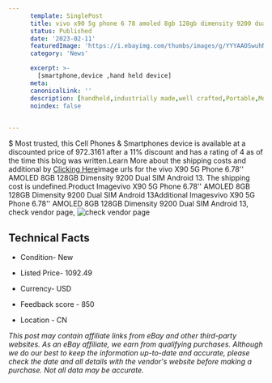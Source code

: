 ```yaml
---
      template: SinglePost
      title: vivo x90 5g phone 6 78 amoled 8gb 128gb dimensity 9200 dual sim android 13
      status: Published
      date: '2023-02-11'
      featuredImage: 'https://i.ebayimg.com/thumbs/images/g/YYYAAOSwuhNjfdWw/s-l225.jpg'
      category: 'News'

      excerpt: >-
        [smartphone,device ,hand held device]
      meta:
      canonicalLink: ''
      description: [handheld,industrially made,well crafted,Portable,Mobile,Compact,Convenient,Lightweight,Maneuverable,Man-portable,Miniature,Carriable,Hand-held,Light,Holdable,Transportable,Mobile device,Pocket-sized,On-the-go,Wireless,Cordless,Compact size,Convenient size, smartphone,device ,hand held device]
      noindex: false

        
---
```

$
    Most trusted, this Cell Phones & Smartphones device is available at a discounted price of 972.3161 after a 11% discount and has a rating of 4 as of the time this blog was written.Learn More about the shipping costs and additional by [Clicking Here](https://www.ebay.com/itm/225265030834?hash=item3472d796b2%3Ag%3AYYYAAOSwuhNjfdWw&mkevt=1&mkcid=1&mkrid=711-53200-19255-0&campid=%253CePNCampaignId%253E&customid=%253CreferenceId%253E&toolid=10049)image urls for the vivo X90 5G Phone 6.78'' AMOLED 8GB 128GB Dimensity 9200 Dual SIM Android 13. The shipping cost is undefined.Product Imagevivo X90 5G Phone 6.78'' AMOLED 8GB 128GB Dimensity 9200 Dual SIM Android 13Additional Imagesvivo X90 5G Phone 6.78'' AMOLED 8GB 128GB Dimensity 9200 Dual SIM Android 13, check vendor page, ![check vendor page](https://origin-galleryplus.ebayimg.com/ws/web/225265030834_2_0_1/225x225.jpg,https://origin-galleryplus.ebayimg.com/ws/web/225265030834_3_0_1/225x225.jpg,https://origin-galleryplus.ebayimg.com/ws/web/225265030834_4_0_1/225x225.jpg,https://origin-galleryplus.ebayimg.com/ws/web/225265030834_5_0_1/225x225.jpg,https://origin-galleryplus.ebayimg.com/ws/web/225265030834_6_0_1/225x225.jpg,https://origin-galleryplus.ebayimg.com/ws/web/225265030834_7_0_1/225x225.jpg,https://origin-galleryplus.ebayimg.com/ws/web/225265030834_8_0_1/225x225.jpg,https://origin-galleryplus.ebayimg.com/ws/web/225265030834_9_0_1/225x225.jpg,https://origin-galleryplus.ebayimg.com/ws/web/225265030834_10_0_1/225x225.jpg)
    
    

 ## Technical Facts 



     
      

 - Condition- New 


      

 - Listed Price- 1092.49 


      

 - Currency- USD 


      

 - Feedback score - 850 


      

 - Location - CN 


      
      

 *_This post may contain affiliate links from eBay and other third-party websites. As an eBay affiliate, we earn from qualifying purchases. Although we do our best to keep the information up-to-date and accurate, please check the date and all details with the vendor's website before making a purchase. Not all data may be accurate._*



    
    
    
    
    